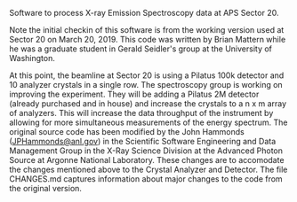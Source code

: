 Software to process X-ray Emission Spectroscopy data at APS Sector 20.

Note the initial checkin of this software is from the working version used at Sector 20 on March 20, 2019. This code was written by Brian Mattern while he was a graduate student in Gerald Seidler's group at the University of Washington.

At this point, the beamline at Sector 20 is using a Pilatus 100k detector and 10 analyzer crystals in a single row.  The spectroscopy group is working on improving the experiment.  They will be adding a Pilatus 2M detector (already purchased and in house) and increase the crystals to a n x m array of analyzers.  This will increase the data throughput of the instrument by allowing for more simultaneous measurements of the energy spectrum.
The original source code has been modified by the John Hammonds (JPHammonds@anl.gov) in the Scientific Software Engineering and Data Management Group in the X-Ray Science Division at the Advanced Photon Source at Argonne National Laboratory.  These changes are to accomodate the changes mentioned above to the Crystal Analyzer and Detector.  The file CHANGES.md captures information about major changes to the code from the original version. 
